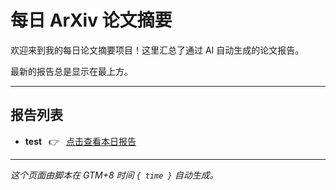 # 每日 ArXiv 论文摘要

欢迎来到我的每日论文摘要项目！这里汇总了通过 AI 自动生成的论文报告。

最新的报告总是显示在最上方。

---

## 报告列表

- **test**  👉  [点击查看本日报告](data/test.md)


---
*这个页面由脚本在 GTM+8 时间 `{ time }` 自动生成。*
